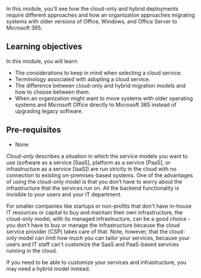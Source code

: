 In this module, you’ll see how the cloud-only and hybrid deployments require different approaches and how an organization approaches migrating systems with older versions of Office, Windows, and Office Server to Microsoft 365.

## Learning objectives

In this module, you will learn:
- The considerations to keep in mind when selecting a cloud service.
- Terminology associated with adopting a cloud service.
- The difference between cloud-only and hybrid migration models and how to choose between them.
- When an organization might want to move systems with older operating systems and Microsoft Office directly to Microsoft 365 instead of upgrading legacy software.

## Pre-requisites
- None

*Cloud-only* describes a situation in which the service models you want to use (software as a service [SaaS], platform as a service [PaaS], or infrastructure as a service [IaaS]) are run strictly in the cloud with no connection to existing on-premises-based systems. One of the advantages of using the cloud-only model is that you don’t have to worry about the infrastructure that the services run on. All the backend functionality is invisible to your users and your IT department.

For smaller companies like startups or non-profits that don’t have in-house IT resources or capital to buy and maintain their own infrastructure, the cloud-only model, with its managed infrastructure, can be a good choice - you don't have to buy or manage the infrastructure because the cloud service provider (CSP) takes care of that. Note, however, that the cloud-only model can limit how much you can tailor your services, because your users and IT staff can't customize the SaaS and PaaS-based services running in the cloud.

If you need to be able to customize your services and infrastructure, you may need a hybrid model instead.
